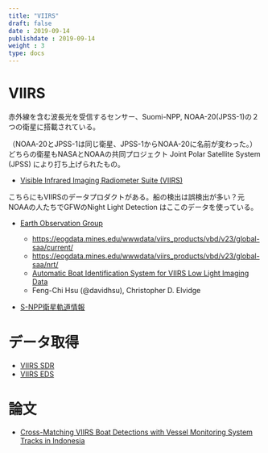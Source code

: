 ```yaml
---
title: "VIIRS"
draft: false
date : 2019-09-14
publishdate : 2019-09-14
weight : 3
type: docs
---
```



# VIIRS

赤外線を含む波長光を受信するセンサー、Suomi-NPP, NOAA-20(JPSS-1)の２つの衛星に搭載されている。

（NOAA-20とJPSS-1は同じ衛星、JPSS-1からNOAA-20に名前が変わった。）どちらの衛星もNASAとNOAAの共同プロジェクト Joint Polar Satellite System (JPSS) により打ち上げられたもの。

 

- [Visible Infrared Imaging Radiometer Suite (VIIRS)](https://ncc.nesdis.noaa.gov/VIIRS/)

こちらにもVIIRSのデータプロダクトがある。船の検出は誤検出が多い？元NOAAの人たちでGFWのNight Light Detection はここのデータを使っている。

- [Earth Observation Group](https://payneinstitute.mines.edu/eog/)
  - https://eogdata.mines.edu/wwwdata/viirs_products/vbd/v23/global-saa/current/
  - https://eogdata.mines.edu/wwwdata/viirs_products/vbd/v23/global-saa/nrt/
  - [Automatic Boat Identification System for VIIRS Low Light Imaging Data](https://www.mdpi.com/2072-4292/7/3/3020)
  - Feng-Chi Hsu (@davidhsu), Christopher D. Elvidge 

- [S-NPP衛星軌道情報](http://www.ssec.wisc.edu/datacenter/npp/ASIA.html)


# データ取得

- [VIIRS SDR](https://www.bou.class.noaa.gov/saa/products/search?sub_id=0&datatype_family=VIIRS_SDR&submit.x=25&submit.y=3)
- [VIIRS EDS](https://www.bou.class.noaa.gov/saa/products/search?sub_id=0&datatype_family=VIIRS_EDR&submit.x=24&submit.y=11)




# 論文


- [Cross-Matching VIIRS Boat Detections with Vessel Monitoring System Tracks in Indonesia](https://www.mdpi.com/2072-4292/11/9/995)